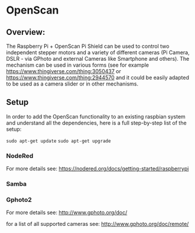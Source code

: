 # OpenScan

## Overview:
The Raspberry Pi + OpenScan Pi Shield can be used to control two independent stepper motors and a variety of different cameras (Pi Camera, DSLR - via GPhoto and external Cameras like Smartphone and others). The mechanism can be used in various forms (see for example https://www.thingiverse.com/thing:3050437 or https://www.thingiverse.com/thing:2944570 and it could be easily adapted to be used as a camera slider or in other mechanisms.

## Setup
In order to add the OpenScan functionality to an existing raspbian system and understand all the dependencies, here is a full step-by-step list of the setup:

`sudo apt-get update`
`sudo apt-get upgrade`

### NodeRed
For more details see: https://nodered.org/docs/getting-started/raspberrypi


### Samba

### Gphoto2

For more details see: http://www.gphoto.org/doc/


for a list of all supported cameras see: http://www.gphoto.org/doc/remote/
